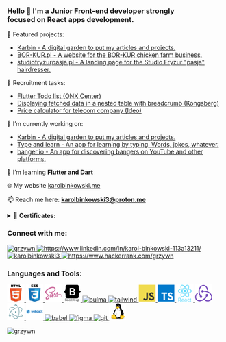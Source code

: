 <h3>
  Hello 👋 I&apos;m a Junior Front-end developer strongly <br />
  focused on <strong> React</strong> apps development.
</h3> 

🌟 Featured projects:
  - [Karbin - A digital garden to put my articles and projects.](https://github.com/GrzywN/karbin)
  - [BOR-KUR.pl - A website for the BOR-KUR chicken farm business.](https://github.com/GrzywN/bor-kur)
  - [studiofryzurpasja.pl - A landing page for the Studio Fryzur "pasja" hairdresser.](https://github.com/GrzywN/pasja)

📝 Recruitment tasks:
  - [Flutter Todo list (ONX Center)](https://github.com/GrzywN/todo-flutter)
  - [Displaying fetched data in a nested table with breadcrumb (Kongsberg)](https://github.com/GrzywN/kongsberg)
  - [Price calculator for telecom company (Ideo)](https://github.com/GrzywN/telecom)

🔭 I’m currently working on:
- [Karbin - A digital garden to put my articles and projects.](https://github.com/GrzywN/karbin)
- [Type and learn - An app for learning by typing. Words, jokes, whatever.](https://github.com/GrzywN/type-and-learn)
- [banger.io - An app for discovering bangers on YouTube and other platforms.](https://github.com/GrzywN/banger-io)

🌱 I’m learning **Flutter and Dart**

🌐 My website [karolbinkowski.me](https://karolbinkowski.me)

📫 Reach me here: **[karolbinkowski3@proton.me](mailto:karolbinkowski3@proton.me)**

<details>
  <summary>🧾 <b>Certificates:</b></summary>
    <ul>
      <li>
        <a href="https://www.hackerrank.com/certificates/3f5a3d52e607">SQL (Basic) Certificate</a>
      </li>
      <li>
        <a href="https://www.hackerrank.com/certificates/c06bafa10847">JavaScript (Basic) Certificate</a>
      </li>
      <li>
        <a href="https://www.freecodecamp.org/certification/GrzywN/javascript-algorithms-and-data-structures">JavaScript Algorithms and Data Structures</a>
      </li>
      <li>
        <a href="https://www.freecodecamp.org/certification/GrzywN/responsive-web-design">Responsive Web Design</a>
      </li>
      <li>
        <a href="https://www.udemy.com/certificate/UC-31f917d9-73c4-47af-9e29-b2e20b6c49dd">JavaScript Unit Testing - The Practical Guide</a>
      </li>
      <li>
        <a href="https://www.udemy.com/certificate/UC-6c70d95d-7f13-49d9-90d3-95deeac422c7/">Clean Code</a>
      </li>
    </ul>
</details>

<h3>Connect with me:</h3>
<p>
  <a href="https://twitter.com/grzywn">
    <img
      src="https://raw.githubusercontent.com/rahuldkjain/github-profile-readme-generator/master/src/images/icons/Social/twitter.svg"
      alt="grzywn"
      height="30"
      width="40"
    />
  </a>
  <a href="https://www.linkedin.com/in/karol-binkowski-113a13211/">
    <img
      src="https://raw.githubusercontent.com/rahuldkjain/github-profile-readme-generator/master/src/images/icons/Social/linked-in-alt.svg"
      alt="https://www.linkedin.com/in/karol-binkowski-113a13211/"
      height="30"
      width="40"
    />
  </a>
  
  <a href="https://instagram.com/karolbinkowski3">
    <img
      src="https://raw.githubusercontent.com/rahuldkjain/github-profile-readme-generator/master/src/images/icons/Social/instagram.svg"
      alt="karolbinkowski3"
      height="30"
      width="40"
    />
  </a>
  
  <a href="https://www.hackerrank.com/grzywn">
    <img
        src="https://raw.githubusercontent.com/rahuldkjain/github-profile-readme-generator/master/src/images/icons/Social/hackerrank.svg"
        alt="https://www.hackerrank.com/grzywn"
        height="30"
        width="40"
    />
  </a>
</p>
<h3>Languages and Tools:</h3>
<p>
  <a href="https://www.w3.org/html/">
    <img
      src="https://raw.githubusercontent.com/devicons/devicon/master/icons/html5/html5-original-wordmark.svg"
      alt="html5"
      width="40"
      height="40"
    />
  </a>
  <a href="https://www.w3schools.com/css/">
    <img
      src="https://raw.githubusercontent.com/devicons/devicon/master/icons/css3/css3-original-wordmark.svg"
      alt="css3"
      width="40"
      height="40"
    />
  </a>
  <a href="https://sass-lang.com">
    <img
      src="https://raw.githubusercontent.com/devicons/devicon/master/icons/sass/sass-original.svg"
      alt="sass"
      width="40"
      height="40"
    />
  </a>

  <a href="https://getbootstrap.com">
    <img
      src="https://raw.githubusercontent.com/devicons/devicon/master/icons/bootstrap/bootstrap-plain-wordmark.svg"
      alt="bootstrap"
      width="40"
      height="40"
    />
  </a>
  <a href="https://bulma.io/">
    <img
      src="https://raw.githubusercontent.com/gilbarbara/logos/804dc257b59e144eaca5bc6ffd16949752c6f789/logos/bulma.svg"
      alt="bulma"
      width="40"
      height="40"
    />
  </a>

  <a href="https://tailwindcss.com/">
    <img
      src="https://www.vectorlogo.zone/logos/tailwindcss/tailwindcss-icon.svg"
      alt="tailwind"
      width="40"
      height="40"
    />
  </a>
  <a
    href="https://developer.mozilla.org/en-US/docs/Web/JavaScript"
  >
    <img
      src="https://raw.githubusercontent.com/devicons/devicon/master/icons/javascript/javascript-original.svg"
      alt="javascript"
      width="40"
      height="40"
    />
  </a>
  <a href="https://www.typescriptlang.org/">
    <img
      src="https://raw.githubusercontent.com/devicons/devicon/master/icons/typescript/typescript-original.svg"
      alt="typescript"
      width="40"
      height="40"
    />
  </a>
  <a href="https://reactjs.org/">
    <img
      src="https://raw.githubusercontent.com/devicons/devicon/master/icons/react/react-original-wordmark.svg"
      alt="react"
      width="40"
      height="40"
    />
  </a>
  <a href="https://redux.js.org">
    <img
      src="https://raw.githubusercontent.com/devicons/devicon/master/icons/redux/redux-original.svg"
      alt="redux"
      width="40"
      height="40"
    />
  </a>
  <a href="https://www.electronjs.org">
    <img
      src="https://raw.githubusercontent.com/devicons/devicon/master/icons/electron/electron-original.svg"
      alt="electron"
      width="40"
      height="40"
    />
  </a>

  <a href="https://webpack.js.org">
    <img
      src="https://raw.githubusercontent.com/devicons/devicon/d00d0969292a6569d45b06d3f350f463a0107b0d/icons/webpack/webpack-original-wordmark.svg"
      alt="webpack"
      width="40"
      height="40"
    />
  </a>
  <a href="https://babeljs.io/">
    <img
      src="https://www.vectorlogo.zone/logos/babeljs/babeljs-icon.svg"
      alt="babel"
      width="40"
      height="40"
    />
  </a>

  <a href="https://www.figma.com/">
    <img
      src="https://www.vectorlogo.zone/logos/figma/figma-icon.svg"
      alt="figma"
      width="40"
      height="40"
    />
  </a>
  <a href="https://git-scm.com/">
    <img
      src="https://www.vectorlogo.zone/logos/git-scm/git-scm-icon.svg"
      alt="git"
      width="40"
      height="40"
    />
  </a>

  <a href="https://www.linux.org/">
    <img
      src="https://raw.githubusercontent.com/devicons/devicon/master/icons/linux/linux-original.svg"
      alt="linux"
      width="40"
      height="40"
    />
  </a>
</p>
<!--
<img
    src="https://github-readme-stats.vercel.app/api?username=grzywn&show_icons=true&theme=tokyonight&locale=en"
    alt="grzywn"
/>
-->


<img
    src="https://github-readme-stats.vercel.app/api/top-langs?username=grzywn&show_icons=true&theme=tokyonight&locale=en"
    alt="grzywn"
    float="right"
/>

